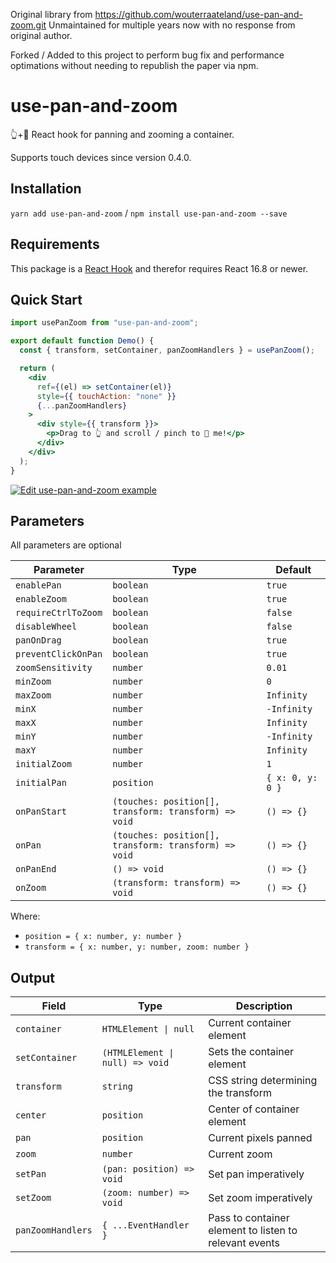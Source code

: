 Original library from https://github.com/wouterraateland/use-pan-and-zoom.git
Unmaintained for multiple years now with no response from original author.

Forked / Added to this project to perform bug fix and performance optimations without needing to republish the paper via npm.

# use-pan-and-zoom

👆+🔎 React hook for panning and zooming a container.

Supports touch devices since version 0.4.0.

## Installation

`yarn add use-pan-and-zoom` / `npm install use-pan-and-zoom --save`

## Requirements

This package is a [React Hook](https://reactjs.org/docs/hooks-intro.html) and therefor requires React 16.8 or newer.

## Quick Start

```jsx
import usePanZoom from "use-pan-and-zoom";

export default function Demo() {
  const { transform, setContainer, panZoomHandlers } = usePanZoom();

  return (
    <div
      ref={(el) => setContainer(el)}
      style={{ touchAction: "none" }}
      {...panZoomHandlers}
    >
      <div style={{ transform }}>
        <p>Drag to 👆 and scroll / pinch to 🔎 me!</p>
      </div>
    </div>
  );
}
```

[![Edit use-pan-and-zoom example](https://codesandbox.io/static/img/play-codesandbox.svg)](https://codesandbox.io/s/n3rpmj60w0)

## Parameters

All parameters are optional

| Parameter           | Type                                                  | Default          |
| ------------------- | ----------------------------------------------------- | ---------------- |
| `enablePan`         | `boolean`                                             | `true`           |
| `enableZoom`        | `boolean`                                             | `true`           |
| `requireCtrlToZoom` | `boolean`                                             | `false`          |
| `disableWheel`      | `boolean`                                             | `false`          |
| `panOnDrag`         | `boolean`                                             | `true`           |
| `preventClickOnPan` | `boolean`                                             | `true`           |
| `zoomSensitivity`   | `number`                                              | `0.01`           |
| `minZoom`           | `number`                                              | `0`              |
| `maxZoom`           | `number`                                              | `Infinity`       |
| `minX`              | `number`                                              | `-Infinity`      |
| `maxX`              | `number`                                              | `Infinity`       |
| `minY`              | `number`                                              | `-Infinity`      |
| `maxY`              | `number`                                              | `Infinity`       |
| `initialZoom`       | `number`                                              | `1`              |
| `initialPan`        | `position`                                            | `{ x: 0, y: 0 }` |
| `onPanStart`        | `(touches: position[], transform: transform) => void` | `() => {}`       |
| `onPan`             | `(touches: position[], transform: transform) => void` | `() => {}`       |
| `onPanEnd`          | `() => void`                                          | `() => {}`       |
| `onZoom`            | `(transform: transform) => void`                      | `() => {}`       |

Where:

- `position = { x: number, y: number }`
- `transform = { x: number, y: number, zoom: number }`

## Output

| Field             | Type                            | Description                                            |
| ----------------- | ------------------------------- | ------------------------------------------------------ |
| `container`       | `HTMLElement \| null`           | Current container element                              |
| `setContainer`    | `(HTMLElement \| null) => void` | Sets the container element                             |
| `transform`       | `string`                        | CSS string determining the transform                   |
| `center`          | `position`                      | Center of container element                            |
| `pan`             | `position`                      | Current pixels panned                                  |
| `zoom`            | `number`                        | Current zoom                                           |
| `setPan`          | `(pan: position) => void`       | Set pan imperatively                                   |
| `setZoom`         | `(zoom: number) => void`        | Set zoom imperatively                                  |
| `panZoomHandlers` | `{ ...EventHandler }`           | Pass to container element to listen to relevant events |
